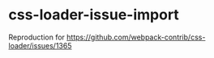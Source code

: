 # css-loader-issue-import

Reproduction for https://github.com/webpack-contrib/css-loader/issues/1365
